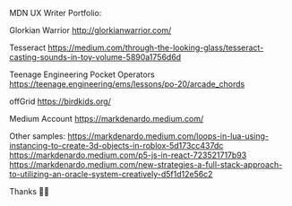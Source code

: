 MDN UX Writer Portfolio:

Glorkian Warrior
http://glorkianwarrior.com/

Tesseract
https://medium.com/through-the-looking-glass/tesseract-casting-sounds-in-toy-volume-5890a1756d6d

Teenage Engineering Pocket Operators
https://teenage.engineering/ems/lessons/po-20/arcade_chords

offGrid
https://birdkids.org/

Medium Account
https://markdenardo.medium.com/

Other samples:
https://markdenardo.medium.com/loops-in-lua-using-instancing-to-create-3d-objects-in-roblox-5d173cc437dc
https://markdenardo.medium.com/p5-js-in-react-723521717b93
https://markdenardo.medium.com/new-strategies-a-full-stack-approach-to-utilizing-an-oracle-system-creatively-d5f1d12e56c2

Thanks 🙏🏾
